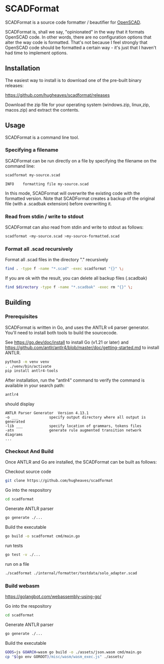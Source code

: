 # SCADFormat

SCADFormat is a source code formatter / beautifier for [OpenSCAD](https://openscad.org/).

SCADFormat is, shall we say, "opinionated" in the way that it formats OpenSCAD code. In other words, there are no configuration options that alter the way code is formatted. That's not because I feel strongly that OpenSCAD code should be formatted a certain way - it's just that I haven't had time to implement options.

## Installation

The easiest way to install is to download one of the pre-built binary releases:

https://github.com/hugheaves/scadformat/releases

Download the zip file for your operating system (windows.zip, linux,zip, macos.zip) and extract the contents.

## Usage

SCADFormat is a command line tool.

### Specifying a filename

SCADFormat can be run directly on a file by specifying the filename on the command line:

```bash
scadformat my-source.scad
```
```
INFO	formatting file my-source.scad
```
In this mode, SCADFormat will overwrite the existing code with the formatted version. Note that SCADFormat creates a backup of the original file (with a .scadbak extension) before overwriting it.

### Read from stdin / write to stdout

SCADFormat can also read from stdin and write to stdout as follows:

```bash
scadformat <my-source.scad >my-source-formatted.scad
```

### Format all .scad recursively

Format all .scad files in the directory "." recursively
```bash
find . -type f -name "*.scad" -exec scadformat "{}" \;
```

If you are ok with the result, you can delete all backup files (.scadbak)
```bash
find $directory -type f -name "*.scadbak" -exec rm "{}" \;
```

## Building

### Prerequisites

SCADFormat is written in Go, and uses the ANTLR v4 parser generator. You'll need to install both tools to build the sourcecode.

See https://go.dev/doc/install to install Go (v1.21 or later) and https://github.com/antlr/antlr4/blob/master/doc/getting-started.md to install ANTLR.

```bash
python3 -m venv venv
. ./venv/bin/activate
pip install antlr4-tools
```

After installation, run the "antlr4" command to verify the command is available in your search path:

```bash
antlr4
```
should display
```
ANTLR Parser Generator  Version 4.13.1
-o ___              specify output directory where all output is generated
-lib ___            specify location of grammars, tokens files
-atn                generate rule augmented transition network diagrams
...
```

### Checkout And Build

Once ANTLR and Go are installed, the SCADFormat can be built as follows:

Checkout source code
```bash
git clone https://github.com/hugheaves/scadformat
```

Go into the respository
```bash
cd scadformat
```

Generate ANTLR parser
```bash
go generate ./...
```

Build the executable
```bash
go build -o scadformat cmd/main.go
```

run tests
```bash
go test -v ./...
```

run on a file
```bash
./scadformat ./internal/formatter/testdata/solo_adapter.scad
```

### Build webasm

https://golangbot.com/webassembly-using-go/

Go into the respository
```bash
cd scadformat
```

Generate ANTLR parser
```bash
go generate ./...
```

Build the executable
```bash
GOOS=js GOARCH=wasm go build -o ./assets/json.wasm cmd/main.go
cp "$(go env GOROOT)/misc/wasm/wasm_exec.js" ./assets/
```
